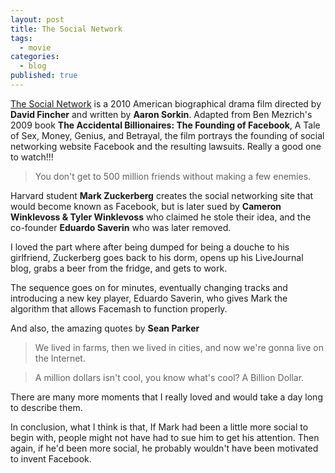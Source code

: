 ```yaml
---
layout: post
title: The Social Network
tags:
  - movie
categories:
  - blog
published: true
---
```

[The Social Network](#) is a 2010 American biographical drama film directed
by **David Fincher** and written by **Aaron Sorkin**. Adapted from Ben Mezrich's 
2009 book **The Accidental Billionaires: The Founding of Facebook**, 
A Tale of Sex, Money, Genius, and Betrayal, the film portrays the 
founding of social networking website Facebook and the resulting lawsuits.
Really a good one to watch!!!

> You don't get to 500 million friends without making a few enemies.

Harvard student **Mark Zuckerberg** creates the social networking site that would
become known as Facebook, but is later sued by 
**Cameron Winklevoss & Tyler Winklevoss** who claimed he stole their idea, and 
the co-founder **Eduardo Saverin** who was later removed. 

I loved the part where after being dumped for being a douche to his girlfriend, 
Zuckerberg goes back to his dorm, opens up his LiveJournal blog, grabs a beer 
from the fridge, and gets to work.

The sequence goes on for minutes, eventually changing tracks and introducing 
a new key player, Eduardo Saverin, who gives Mark the algorithm that allows 
Facemash to function properly. 

And also, the amazing quotes by **Sean Parker**

> We lived in farms, then we lived in cities, and now we're gonna live on the 
Internet.

> A million dollars isn't cool, you know what's cool? A Billion Dollar.

There are many more moments that I really loved and would take a day long
to describe them.

In conclusion, what I think is that, If Mark had been a little more social 
to begin with, people might not have had to sue him to get his attention.
Then again, if he'd been more social, he probably wouldn't have been 
motivated to invent Facebook.
